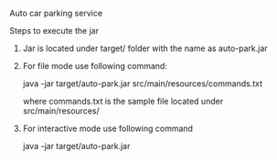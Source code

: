 Auto car parking service

Steps to execute the jar
 
1. Jar is located under target/ folder with the name as auto-park.jar
2. For file mode use following command:

   java -jar target/auto-park.jar src/main/resources/commands.txt

   where commands.txt is the sample file located under src/main/resources/

3. For interactive mode use following command

   java -jar target/auto-park.jar

